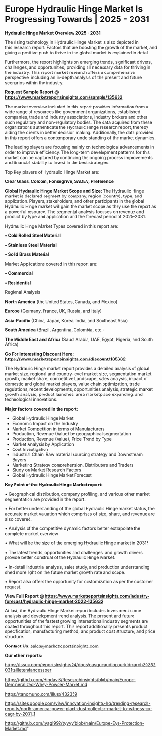 # Europe Hydraulic Hinge Market Is Progressing Towards | 2025 - 2031

<Strong> Hydraulic Hinge Market Overview 2025 - 2031</strong>

The rising technology in Hydraulic Hinge Market is also depicted in this research report. Factors that are boosting the growth of the market, and giving a positive push to thrive in the global market is explained in detail.

Furthermore, the report highlights on emerging trends, significant drivers, challenges, and opportunities, providing all necessary data for thriving in the industry. This report market research offers a comprehensive perspective, including an in-depth analysis of the present and future scenarios within the industry.

<strong>Request Sample Report @ <a href=https://www.marketreportsinsights.com/sample/135632>https://www.marketreportsinsights.com/sample/135632</a></strong>

The market overview included in this report provides information from a wide range of resources like government organizations, established companies, trade and industry associations, industry brokers and other such regulatory and non-regulatory bodies. The data acquired from these organizations authenticate the Hydraulic Hinge research report, thereby aiding the clients in better decision making. Additionally, the data provided in this report offers a contemporary understanding of the market dynamics.

The leading players are focusing mainly on technological advancements in order to improve efficiency. The long-term development patterns for this market can be captured by continuing the ongoing process improvements and financial stability to invest in the best strategies.

Top Key players of Hydraulic Hinge Market are:

<strong>Clear Glass, Colcom, Fonsegrive, SADEV, Preference</strong>

<strong><b>Global Hydraulic Hinge Market Scope and Size:</b></strong>
The Hydraulic Hinge market is declared segment by company, region (country), type, and application. Players, stakeholders, and other participants in the global Hydraulic Hinge market will gain the market scope as they use the report as a powerful resource. The segmental analysis focuses on revenue and product by type and application and the forecast period of 2025-2031.

Hydraulic Hinge Market Types covered in this report are:

<strong>• Cold Rolled Steel Material

• Stainless Steel Material

• Solid Brass Material</strong>

Market Applications covered in this report are:

<strong>• Commercial

• Residential</strong> 

Regional Analysis

<strong>North America</strong> (the United States, Canada, and Mexico)

<strong>Europe</strong> (Germany, France, UK, Russia, and Italy)

<strong>Asia-Pacific</strong> (China, Japan, Korea, India, and Southeast Asia)

<strong>South America</strong> (Brazil, Argentina, Colombia, etc.)

<strong>The Middle East and Africa</strong> (Saudi Arabia, UAE, Egypt, Nigeria, and South Africa)

<strong>Go For Interesting Discount Here: <a href=https://www.marketreportsinsights.com/discount/135632>https://www.marketreportsinsights.com/discount/135632</a></strong>

The Hydraulic Hinge market report provides a detailed analysis of global market size, regional and country-level market size, segmentation market growth, market share, competitive Landscape, sales analysis, impact of domestic and global market players, value chain optimization, trade regulations, recent developments, opportunities analysis, strategic market growth analysis, product launches, area marketplace expanding, and technological innovations.

<strong><b>Major factors covered in the report:</b></strong>
<ul>
  <li>Global Hydraulic Hinge Market </li>
  <li>Economic Impact on the Industry</li>
  <li>Market Competition in terms of Manufacturers</li>
  <li>Production, Revenue (Value) by geographical segmentation</li>
  <li>Production, Revenue (Value), Price Trend by Type</li>
  <li>Market Analysis by Application</li>
  <li>Cost Investigation</li>
  <li>Industrial Chain, Raw material sourcing strategy and Downstream Buyers</li>
  <li>Marketing Strategy comprehension, Distributors and Traders</li>
  <li>Study on Market Research Factors</li>
  <li>Global Hydraulic Hinge Market Forecast</li>
</ul>

<strong><b>Key Point of the Hydraulic Hinge Market report:</b></strong>

• Geographical distribution, company profiling, and various other market segmentation are provided in the report.

• For better understanding of the global Hydraulic Hinge market status, the accurate market valuation which comprises of size, share, and revenue are also covered.

• Analysis of the competitive dynamic factors better extrapolate the complete market overview

• What will be the size of the emerging Hydraulic Hinge market in 2031?

• The latest trends, opportunities and challenges, and growth drivers provide better construal of the Hydraulic Hinge Market.

• In-detail industrial analysis, sales study, and production understanding shed more light on the future market growth rate and scope.

• Report also offers the opportunity for customization as per the customer request.

<strong><b>View Full Report @ <a href=https://www.marketreportsinsights.com/industry-forecast/hydraulic-hinge-market-2022-135632>https://www.marketreportsinsights.com/industry-forecast/hydraulic-hinge-market-2022-135632</a></b></strong>


At last, the Hydraulic Hinge Market report includes investment come analysis and development trend analysis. The present and future opportunities of the fastest growing international industry segments are coated throughout this report. This report additionally presents product specification, manufacturing method, and product cost structure, and price structure.

<strong>Contact Us:</strong>
sales@marketreportsinsights.com

<strong>Our other reports:</strong>

<a href=https://issuu.com/reportsinsights24/docs/casqueaudiopourkidmarch20252031tailletendancesaper>https://issuu.com/reportsinsights24/docs/casqueaudiopourkidmarch20252031tailletendancesaper</a>

<a href=https://github.com/Hindavi8/Researchinsights/blob/main/Europe-Demineralized-Whey-Powder-Market.md>https://github.com/Hindavi8/Researchinsights/blob/main/Europe-Demineralized-Whey-Powder-Market.md</a>

<a href=https://tanomuno.com/illust/432359>https://tanomuno.com/illust/432359</a>

<a href=https://sites.google.com/view/innovation-insights-hq/trending-research-reports/north-america-power-plant-dust-collector-market-to-witness-xx-cagr-by-2031_1>https://sites.google.com/view/innovation-insights-hq/trending-research-reports/north-america-power-plant-dust-collector-market-to-witness-xx-cagr-by-2031_1</a>

<a href=https://github.com/tyagi992/tyyyy/blob/main/Europe-Eye-Protection-Market.md>https://github.com/tyagi992/tyyyy/blob/main/Europe-Eye-Protection-Market.md</a>"
